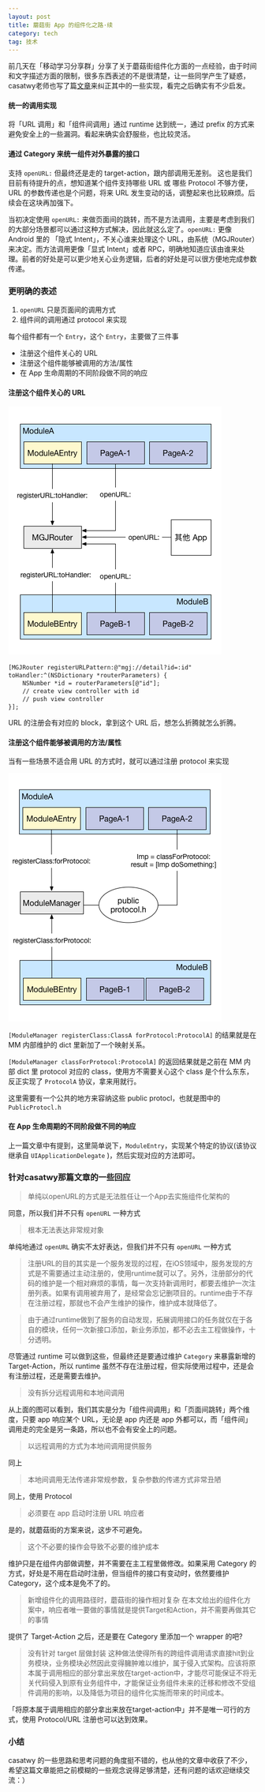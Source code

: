 ```yaml
---
layout: post
title: 蘑菇街 App 的组件化之路·续
category: tech
tag: 技术
---
```


前几天在「移动学习分享群」分享了关于蘑菇街组件化方面的一点经验，由于时间和文字描述方面的限制，很多东西表述的不是很清楚，让一些同学产生了疑惑，casatwy老师也写了篇[文章](http://casatwy.com/iOS-Modulization.html)来纠正其中的一些实现，看完之后确实有不少启发。

#### 统一的调用实现
将「URL 调用」和「组件间调用」通过 runtime 达到统一，通过 prefix 的方式来避免安全上的一些漏洞。看起来确实会舒服些，也比较灵活。

#### 通过 Category 来统一组件对外暴露的接口
支持 `openURL:` 但最终还是走的 target-action，跟内部调用无差别。
这也是我们目前有待提升的点，想知道某个组件支持哪些 URL 或 哪些 Protocol 不够方便，URL 的参数传递也是个问题，将来 URL 发生变动的话，调整起来也比较麻烦。后续会在这块再加强下。

当初决定使用 `openURL:` 来做页面间的跳转，而不是方法调用，主要是考虑到我们的大部分场景都可以通过这种方式解决，因此就这么定了。`openURL:` 更像 Android 里的 「隐式 Intent」，不关心谁来处理这个 URL，由系统（MGJRouter）来决定。而方法调用更像「显式 Intent」或者 RPC，明确地知道应该由谁来处理。前者的好处是可以更少地关心业务逻辑，后者的好处是可以很方便地完成参数传递。

### 更明确的表述

1. `openURL` 只是页面间的调用方式
2. 组件间的调用通过 protocol 来实现

每个组件都有一个 `Entry`，这个 `Entry`，主要做了三件事

* 注册这个组件关心的 URL
* 注册这个组件能够被调用的方法/属性
* 在 App 生命周期的不同阶段做不同的响应

#### 注册这个组件关心的 URL
![MGJRoute](/image/MGJRouter.png)


```objc
[MGJRouter registerURLPattern:@"mgj://detail?id=:id" toHandler:^(NSDictionary *routerParameters) {
    NSNumber *id = routerParameters[@"id"];
    // create view controller with id
    // push view controller
}];
```

URL 的注册会有对应的 block，拿到这个 URL 后，想怎么折腾就怎么折腾。

#### 注册这个组件能够被调用的方法/属性
当有一些场景不适合用 URL 的方式时，就可以通过注册 protocol 来实现

![ModuleManage](/image/ModuleManager.png)

`[ModuleManager registerClass:ClassA forProtocol:ProtocolA]` 的结果就是在 MM 内部维护的 dict 里新加了一个映射关系。

`[ModuleManager classForProtocol:ProtocolA]` 的返回结果就是之前在 MM 内部 dict 里 protocol 对应的 class，使用方不需要关心这个 class 是个什么东东，反正实现了 `ProtocolA` 协议，拿来用就行。

这里需要有一个公共的地方来容纳这些 public protocl，也就是图中的 `PublicProtocl.h`

#### 在 App 生命周期的不同阶段做不同的响应
上一篇文章中有提到，这里简单说下，`ModuleEntry`，实现某个特定的协议(该协议继承自 `UIApplicationDelegate` )，然后实现对应的方法即可。

### 针对casatwy那篇文章的一些回应

> 单纯以openURL的方式是无法胜任让一个App去实施组件化架构的

同意，所以我们并不只有 `openURL` 一种方式

> 根本无法表达非常规对象

单纯地通过 `openURL` 确实不太好表达，但我们并不只有 `openURL` 一种方式

> 注册URL的目的其实是一个服务发现的过程，在iOS领域中，服务发现的方式是不需要通过主动注册的，使用runtime就可以了。另外，注册部分的代码的维护是一个相对麻烦的事情，每一次支持新调用时，都要去维护一次注册列表。如果有调用被弃用了，是经常会忘记删项目的。runtime由于不存在注册过程，那就也不会产生维护的操作，维护成本就降低了。

> 由于通过runtime做到了服务的自动发现，拓展调用接口的任务就仅在于各自的模块，任何一次新接口添加，新业务添加，都不必去主工程做操作，十分透明。

尽管通过 runtime 可以做到这些，但最终还是要通过维护 `Category` 来暴露新增的 Target-Action，所以 runtime 虽然不存在注册过程，但实际使用过程中，还是会有注册过程，还是需要去维护。

> 没有拆分远程调用和本地间调用

从上面的图可以看到，我们其实是分为「组件间调用」和「页面间跳转」两个维度，只要 app 响应某个 URL，无论是 app 内还是 app 外都可以，而「组件间」调用走的完全是另一条路，所以也不会有安全上的问题。

> 以远程调用的方式为本地间调用提供服务

同上

> 本地间调用无法传递非常规参数，复杂参数的传递方式非常丑陋

同上，使用 Protocol

> 必须要在 app 启动时注册 URL 响应者

是的，就蘑菇街的方案来说，这步不可避免。

> 这个不必要的操作会导致不必要的维护成本

维护只是在组件内部做调整，并不需要在主工程里做修改。如果采用 Category 的方式，好处是不用在启动时注册，但当组件的接口有变动时，依然要维护 Category，这个成本是免不了的。

> 新增组件化的调用路径时，蘑菇街的操作相对复杂
> 在本文给出的组件化方案中，响应者唯一要做的事情就是提供Target和Action，并不需要再做其它的事情

提供了 Target-Action 之后，还是要在 Category 里添加一个 wrapper 的吧?

> 没有针对 target 层做封装
> 这种做法使得所有的跨组件调用请求直接hit到业务模块，业务模块必然因此变得臃肿难以维护，属于侵入式架构。应该将原本属于调用相应的部分拿出来放在target-action中，才能尽可能保证不将无关代码侵入到原有业务组件中，才能保证业务组件未来的迁移和修改不受组件调用的影响，以及降低为项目的组件化实施而带来的时间成本。

「将原本属于调用相应的部分拿出来放在target-action中」并不是唯一可行的方式，使用 Protocol/URL 注册也可以达到效果。

### 小结
casatwy 的一些思路和思考问题的角度挺不错的，也从他的文章中收获了不少，希望这篇文章能把之前模糊的一些观念说得足够清楚，还有问题的话欢迎继续交流：）



